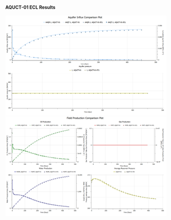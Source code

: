 #### AQUCT-01 ECL Results

![](ECL/AQUCT-01-Aquifer_Influx_Comparison_Plot.png)
![](ECL/AQUCT-01-Field_Production_Comparison_Plot.png)
